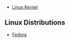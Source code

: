 * [Linux Kernel](https://www.kernel.org/)

## Linux Distributions
* [Fedora](https://getfedora.org/)
